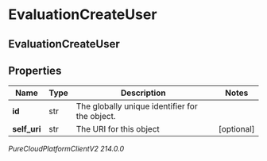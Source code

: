 # EvaluationCreateUser

## EvaluationCreateUser

## Properties

|Name | Type | Description | Notes|
|------------ | ------------- | ------------- | -------------|
| **id** | str | The globally unique identifier for the object. | |
| **self_uri** | str | The URI for this object | [optional] |



_PureCloudPlatformClientV2 214.0.0_
